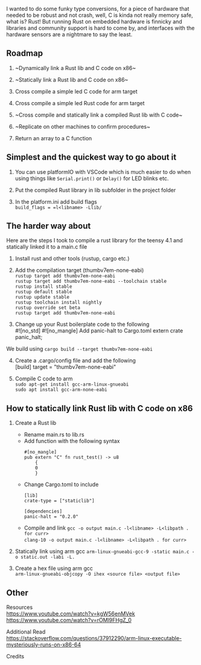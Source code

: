 I wanted to do some funky type conversions, for a piece of hardware that needed to be robust and not crash,
well, C is kinda not really memory safe, what is? Rust! But running Rust on embedded hardware is finnicky and
libraries and community support is hard to come by, and interfaces with the hardware sensors are a nightmare to
say the least.

## Roadmap

1. ~Dynamically link a Rust lib and C code on x86~

2. ~Statically link a Rust lib and C code on x86~

3. Cross compile a simple led C code for arm target

4. Cross compile a simple led Rust code for arm target

5. ~Cross compile and statically link a compiled Rust lib with C code~

6. ~Replicate on other machines to confirm procedures~

7. Return an array to a C function

## Simplest and the quickest way to go about it 

1. You can use platformIO with VSCode which is much easier to do when using things like
`Serial.print()` or `Delay()` for LED blinks etc.

2. Put the compiled Rust library in lib subfolder in the project folder

3. In the platform.ini add build flags  
    `build_flags = =l<libname> -Llib/`    

## The harder way about 

Here are the steps I took to compile a rust library for the teensy 4.1 and statically linked it to a main.c file

1. Install rust and other tools (rustup, cargo etc.)

2. Add the compilation target (thumbv7em-none-eabi)  
    `rustup target add thumbv7em-none-eabi`   
    `rustup target add thumbv7em-none-eabi --toolchain stable`  
    `rustup install stable`  
    `rustup default stable`  
    `rustup update stable`  
    `rustup toolchain install nightly`  
    `rustup override set beta`  
    `rustup target add thumbv7em-none-eabi`  


3. Change up your Rust boilerplate code to the following  
    #![no_std]
    #![no_mangle]
    Add panic-halt to Cargo.toml
    extern crate panic_halt;

We build using `cargo build --target thumbv7em-none-eabi`

4. Create a .cargo/config file and add the following  
    [build]
    target = "thumbv7em-none-eabi"

5. Compile C code to arm  
    `sudo apt-get install gcc-arm-linux-gnueabi`  
    `sudo apt install gcc-arm-none-eabi`


## How to statically link Rust lib with C code on x86

1. Create a Rust lib
    * Rename main.rs to lib.rs
    * Add function with the following syntax
        ```
        #[no_mangle]
        pub extern "C" fn rust_test() -> u8
            {
            0
            }
        ```
    * Change Cargo.toml to include
        ```
        [lib]
        crate-type = ["staticlib"]

        [dependencies]
        panic-halt = "0.2.0"
        ```
    * Compile and link
        `gcc -o output main.c -l<libname> -L<libpath . for curr>`  
        `clang-10 -o output main.c -l<libname> -L<libpath . for curr>`

2. Statically link using arm gcc
    `arm-linux-gnueabi-gcc-9 -static main.c -o static.out -labi -L.`

3. Create a hex file using arm gcc  
    `arm-linux-gnueabi-objcopy -O ihex <source file> <output file>`


## Other

Resources  
https://www.youtube.com/watch?v=kgW56enMVek
https://www.youtube.com/watch?v=rOMl9FHgZ_0

Additional Read  
https://stackoverflow.com/questions/37912290/arm-linux-executable-mysteriously-runs-on-x86-64

Credits  

